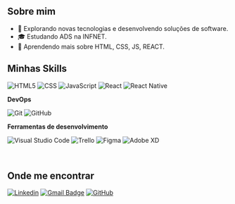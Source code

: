 ## Sobre mim

- 🤔 Explorando novas tecnologias e desenvolvendo soluções de software.
- 🎓 Estudando ADS na INFNET.
- 🌱 Aprendendo mais sobre HTML, CSS, JS, REACT.

## Minhas Skills

![HTML5](https://img.shields.io/badge/-HTML5-333333?style=flat&logo=HTML5)
![CSS](https://img.shields.io/badge/-CSS-333333?style=flat&logo=CSS3&logoColor=1572B6)
![JavaScript](https://img.shields.io/badge/-JavaScript-333333?style=flat&logo=javascript)
![React](https://img.shields.io/badge/-React-333333?style=flat&logo=react)
![React Native](https://img.shields.io/badge/-React%20Native-333333?style=flat&logo=react)

**DevOps**

![Git](https://img.shields.io/badge/-Git-333333?style=flat&logo=git)
![GitHub](https://img.shields.io/badge/-GitHub-333333?style=flat&logo=github)

**Ferramentas de desenvolvimento**

![Visual Studio Code](https://img.shields.io/badge/-Visual%20Studio%20Code-333333?style=flat&logo=visual-studio-code&logoColor=007ACC)
![Trello](https://img.shields.io/badge/-Trello-333333?style=flat&logo=trello&logoColor=007ACC)
![Figma](https://img.shields.io/badge/-Figma-333333?style=flat&logo=figma&logoColor=007ACC)
![Adobe XD](https://img.shields.io/badge/-Adobe%20XD-333333?style=flat&logo=adobe-xd&logoColor=007ACC)

<br/>

## Onde me encontrar

[![Linkedin](https://img.shields.io/badge/-arthurvictorsa-blue?style=flat-square&logo=Linkedin&logoColor=white&link=https://www.linkedin.com/in/arthurvictorsa/)](https://www.linkedin.com/in/arthurvictorsa/)
[![Gmail Badge](https://img.shields.io/badge/-arthurvicttorpe@email.com-006bed?style=flat-square&logo=Gmail&logoColor=white&link=mailto:arthurvicttorpe@gmail.com)](mailto:arthurvicttorpe@gmail.com)
[![GitHub](https://img.shields.io/github/followers/arthurvicttor?label=follow&style=social)](https://github.com/arthurvicttor)

